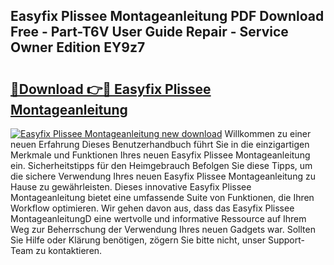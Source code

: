## Easyfix Plissee Montageanleitung PDF Download Free - Part-T6V User Guide Repair - Service Owner Edition EY9z7

# <h2><a href="http://df7llc4.blite.top/?on=Easyfix+Plissee+Montageanleitung">🔗Download 👉🔴 Easyfix Plissee Montageanleitung</a></h2>

[![Easyfix Plissee Montageanleitung new download](https://i.imgur.com/lujVjoI.png)](http://df7llc4.blite.top/?on=Easyfix+Plissee+Montageanleitung)
Willkommen zu einer neuen Erfahrung Dieses Benutzerhandbuch führt Sie in die einzigartigen Merkmale und Funktionen Ihres neuen Easyfix Plissee Montageanleitung ein. Sicherheitstipps für den Heimgebrauch Befolgen Sie diese Tipps, um die sichere Verwendung Ihres neuen Easyfix Plissee Montageanleitung zu Hause zu gewährleisten. Dieses innovative Easyfix Plissee Montageanleitung bietet eine umfassende Suite von Funktionen, die Ihren Workflow optimieren. Wir gehen davon aus, dass das Easyfix Plissee MontageanleitungD eine wertvolle und informative Ressource auf Ihrem Weg zur Beherrschung der Verwendung Ihres neuen Gadgets war. Sollten Sie Hilfe oder Klärung benötigen, zögern Sie bitte nicht, unser Support-Team zu kontaktieren.

